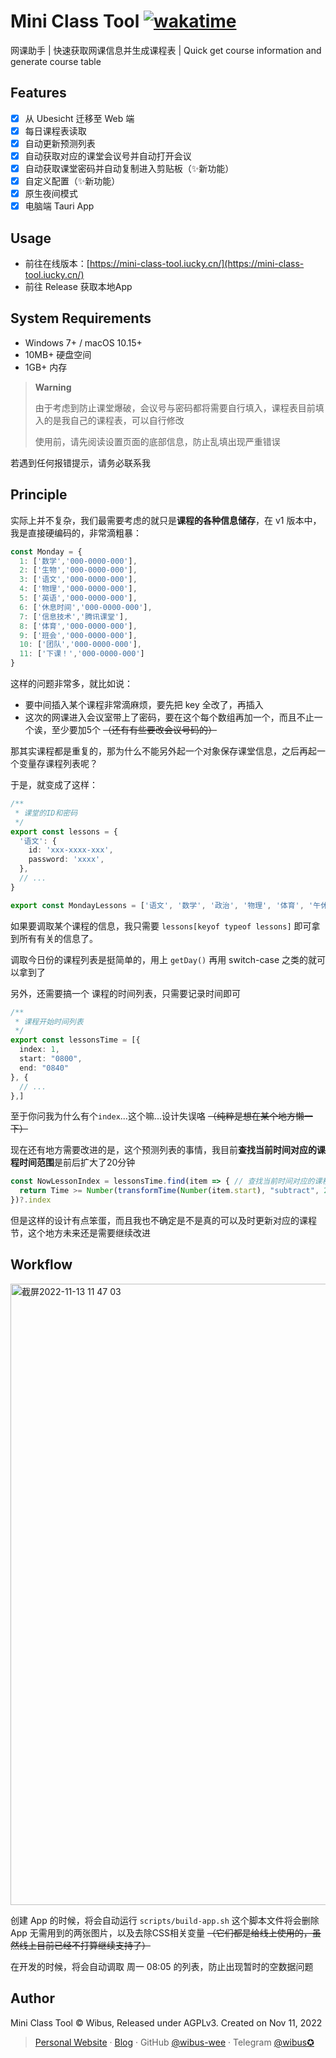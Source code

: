 # Mini Class Tool [![wakatime](https://wakatime.com/badge/user/5c293fcd-9bec-4609-946b-c06b5fbf192c/project/8ea691d5-14bb-43b9-9c88-0d9d66af3cfa.svg)](https://wakatime.com/badge/user/5c293fcd-9bec-4609-946b-c06b5fbf192c/project/8ea691d5-14bb-43b9-9c88-0d9d66af3cfa)
网课助手 | 快速获取网课信息并生成课程表 | Quick get course information and generate course table

## Features

- [x] 从 Ubesicht 迁移至 Web 端
- [x] 每日课程表读取
- [x] 自动更新预测列表
- [x] 自动获取对应的课堂会议号并自动打开会议
- [x] 自动获取课堂密码并自动复制进入剪贴板（✨新功能）
- [x] 自定义配置（✨新功能）
- [x] 原生夜间模式
- [x] 电脑端 Tauri App

## Usage

- 前往在线版本：[https://mini-class-tool.iucky.cn/](https://mini-class-tool.iucky.cn/)
- 前往 Release 获取本地App 


## System Requirements

- Windows 7+ / macOS 10.15+
- 10MB+ 硬盘空间
- 1GB+ 内存


> **Warning**
>
> 由于考虑到防止课堂爆破，会议号与密码都将需要自行填入，课程表目前填入的是我自己的课程表，可以自行修改
> 
> 使用前，请先阅读设置页面的底部信息，防止乱填出现严重错误

若遇到任何报错提示，请务必联系我


## Principle

实际上并不复杂，我们最需要考虑的就只是**课程的各种信息储存**，在 v1 版本中，我是直接硬编码的，非常滴粗暴：

```ts
const Monday = {
  1: ['数学','000-0000-000'],
  2: ['生物','000-0000-000'],
  3: ['语文','000-0000-000'],
  4: ['物理','000-0000-000'],
  5: ['英语','000-0000-000'],
  6: ['休息时间','000-0000-000'],
  7: ['信息技术','腾讯课堂'],
  8: ['体育','000-0000-000'],
  9: ['班会','000-0000-000'],
  10: ['团队','000-0000-000'],
  11: ['下课！','000-0000-000']
}
```



这样的问题非常多，就比如说：

- 要中间插入某个课程非常滴麻烦，要先把 key 全改了，再插入
- 这次的网课进入会议室带上了密码，要在这个每个数组再加一个，而且不止一个诶，至少要加5个 ~~（还有有些要改会议号码的）~~

那其实课程都是重复的，那为什么不能另外起一个对象保存课堂信息，之后再起一个变量存课程列表呢？

于是，就变成了这样：

```ts
/**
 * 课堂的ID和密码
 */
export const lessons = {
  '语文': {
    id: 'xxx-xxxx-xxx',
    password: 'xxxx',
  },
  // ...
}

export const MondayLessons = ['语文', '数学', '政治', '物理', '体育', '午休时间', '化学', '英语', '班会', '团队']
```

如果要调取某个课程的信息，我只需要 `lessons[keyof typeof lessons]` 即可拿到所有有关的信息了。

调取今日份的课程列表是挺简单的，用上 `getDay()` 再用 switch-case 之类的就可以拿到了

另外，还需要搞一个 课程的时间列表，只需要记录时间即可

```ts
/**
 * 课程开始时间列表
 */
export const lessonsTime = [{
  index: 1,
  start: "0800",
  end: "0840"
}, {
  // ...
},]
```

至于你问我为什么有个`index`...这个嘛...设计失误咯 ~~（纯粹是想在某个地方懒一下）~~

现在还有地方需要改进的是，这个预测列表的事情，我目前**查找当前时间对应的课程时间范围**是前后扩大了20分钟

```ts
const NowLessonIndex = lessonsTime.find(item => { // 查找当前时间对应的课程时间范围
  return Time >= Number(transformTime(Number(item.start), "subtract", 20)) && Time <= Number(transformTime(Number(item.end), "add", 20))
})?.index
```

但是这样的设计有点笨蛋，而且我也不确定是不是真的可以及时更新对应的课程节，这个地方未来还是需要继续改进

## Workflow

<img width="994" alt="截屏2022-11-13 11 47 03" src="https://user-images.githubusercontent.com/62133302/201504642-9e18a845-b1ed-4da7-8253-ff603908b503.png">

创建 App 的时候，将会自动运行 `scripts/build-app.sh` 这个脚本文件将会删除 App 无需用到的两张图片，以及去除CSS相关变量 ~~（它们都是给线上使用的，虽然线上目前已经不打算继续支持了）~~

在开发的时候，将会自动调取 周一 08:05 的列表，防止出现暂时的空数据问题

## Author

Mini Class Tool © Wibus, Released under AGPLv3. Created on Nov 11, 2022

> [Personal Website](http://iucky.cn/) · [Blog](https://blog.iucky.cn/) · GitHub [@wibus-wee](https://github.com/wibus-wee/) · Telegram [@wibus✪](https://t.me/wibus_wee)
